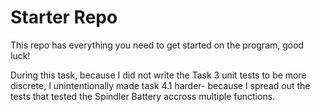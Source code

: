 # Starter Repo
This repo has everything you need to get started on the program, good luck!

During this task, because I did not write the Task 3 unit tests to be more discrete, I unintentionally made task 4.1 harder- because I spread out the tests that tested the Spindler Battery accross multiple functions. 
